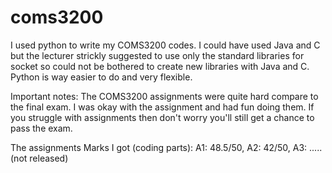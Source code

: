 # coms3200
I used python to write my COMS3200 codes. I could have used Java and C but the lecturer strickly suggested to use only the standard libraries for socket so could not be bothered to create new libraries with Java and C. Python is way easier to do and very flexible.

Important notes: The COMS3200 assignments were quite hard compare to the final exam. I was okay with the assignment and had fun doing them. If you struggle with assignments then don't worry you'll still get a chance to pass the exam.

The assignments Marks I got (coding parts):
A1: 48.5/50,
A2: 42/50,
A3: ..... (not released)
